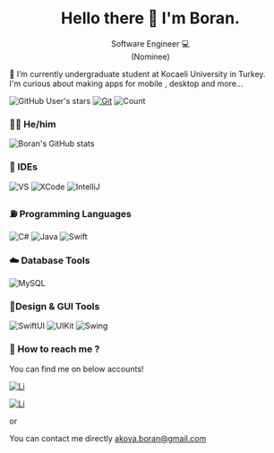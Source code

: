 <h1 align = "center"> Hello there 👋 I'm Boran.</h1>

<p align="center">  Software Engineer 💻 <br>(Nominee)</p>


   📃 I’m currently undergraduate student at Kocaeli University in Turkey.<br> I'm curious about making apps for mobile , desktop and more... 
   
   
 
 



![GitHub User's stars](https://img.shields.io/github/stars/boranakova?affiliations=OWNER&style=social)  [![Git](https://img.shields.io/github/followers/boranakova.svg?style=social&label=Follow&maxAge=2592000)](https://github.com/boranakova?tab=followers) ![Count](https://komarev.com/ghpvc/?username=boranakova&color=brightgreen)



### 🧍‍♂️ He/him

![Boran's GitHub stats](https://github-readme-stats.vercel.app/api?username=boranakova&count_private=true&hide=contribs,issues&show_icons=true)

### 🚀 IDEs

![VS](https://img.shields.io/badge/Microsoft_Visual_Studio-white.svg?&style=flat&logo=visual-studio&logoColor=purple)
![XCode](https://img.shields.io/badge/XCode-white.svg?&style=flat&logo=xcode&logoColor=blue)
![IntelliJ](https://img.shields.io/badge/IntelliJ-white.svg?&style=flat&logo=intellij&logoColor=black)


### ⛽ Programming Languages 

![C#](https://img.shields.io/badge/C%23-black.svg?&style=flat&logo=c-sharp&logoColor=purple&labelColor=FFFFFF)
![Java](https://img.shields.io/badge/Java-black.svg?&style=flat&logo=java&logoColor=DC143C&labelColor=FFFFFF)
![Swift](https://img.shields.io/badge/Swift-black.svg?&style=flat&logo=swift&logoColor=FFFFFF&labelColor=FF8B3D)

### ☁️ Database Tools

![MySQL](https://img.shields.io/badge/MySQL-Workbench-black.svg?&style=flat&logo=mysql&logoColor=black&labelColor=blue&color=orange)

### 🎨Design & GUI Tools


![SwiftUI](https://img.shields.io/badge/SwiftUI-black.svg?&style=flat&logoColor=purple&color=orange)
![UIKit](https://img.shields.io/badge/UIKit-black.svg?&style=flat&logoColor=purple&color=yellow)
![Swing](https://img.shields.io/badge/Swing-DC143C.svg?&style=flat&logo=java&logoColor=DC143C&labelColor=FFFFFF)


### 💬 How to reach me ? 

You can find me on below accounts!<br>

 [![Li](https://shields.io/badge/boranakova-follow--me?logo=linkedin&style=for-the-badge&color=blue)](https://www.linkedin.com/in/boran-akova-328477171/)
 
 [![Li](https://shields.io/badge/boranakova-follow--me?logo=twitter&style=for-the-badge&color=cyan)](https://twitter.com/boranakv)


or

You can contact me directly akova.boran@gmail.com
